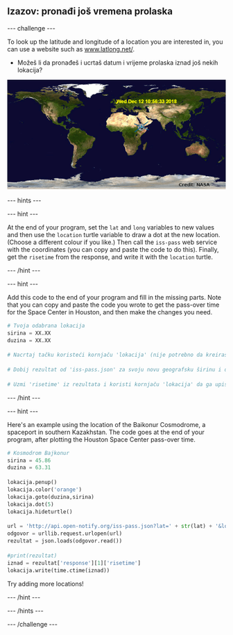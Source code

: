 ## Izazov: pronađi još vremena prolaska

\--- challenge \---

To look up the latitude and longitude of a location you are interested in, you can use a website such as <a href="http://www.latlong.net/" target="_blank">www.latlong.net/</a>.

+ Možeš li da pronađeš i ucrtaš datum i vrijeme prolaska iznad još nekih lokacija? 

![screenshot](images/iss-final.png)

\--- hints \---

\--- hint \---

At the end of your program, set the `lat` and `long` variables to new values and then use the `location` turtle variable to draw a dot at the new location. (Choose a different colour if you like.) Then call the `iss-pass` web service with the coordinates (you can copy and paste the code to do this). Finally, get the `risetime` from the response, and write it with the `location` turtle.

\--- /hint \---

\--- hint \---

Add this code to the end of your program and fill in the missing parts. Note that you can copy and paste the code you wrote to get the pass-over time for the Space Center in Houston, and then make the changes you need.

```python
# Tvoja odabrana lokacija
sirina = XX.XX
duzina = XX.XX

# Nacrtaj tačku koristeći kornjaču 'lokacija' (nije potrebno da kreiraš novu kornjaču), odaberi drugu boju 

# Dobij rezultat od 'iss-pass.json' za svoju novu geografsku širinu i dužinu 

# Uzmi 'risetime' iz rezultata i koristi kornjaču 'lokacija' da ga upišeš na kartu
```

\--- /hint \---

\--- hint \---

Here's an example using the location of the Baikonur Cosmodrome, a spaceport in southern Kazakhstan. The code goes at the end of your program, after plotting the Houston Space Center pass-over time.

```python
# Kosmodrom Bajkonur
sirina = 45.86
duzina = 63.31

lokacija.penup()
lokacija.color('orange')
lokacija.goto(duzina,sirina)
lokacija.dot(5)
lokacija.hideturtle()

url = 'http://api.open-notify.org/iss-pass.json?lat=' + str(lat) + '&lon=' + str(lon)
odgovor = urllib.request.urlopen(url)
rezultat = json.loads(odgovor.read())

#print(rezultat)
iznad = rezultat['response'][1]['risetime']
lokacija.write(time.ctime(iznad))
```

Try adding more locations!

\--- /hint \---

\--- /hints \---

\--- /challenge \---